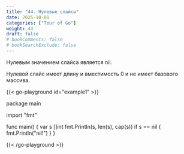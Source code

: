 ```yaml
---
title: "44. Нулевые слайсы"
date: 2025-10-01
categories: ["Tour of Go"]
weight: 44
draft: false
# bookComments: false
# bookSearchExclude: false
---
```


Нулевым значением слайса является nil.

Нулевой слайс имеет длину и вместимость 0 и не имеет базового массива.

{{< go-playground id="example1" >}}

package main

import "fmt"

func main() {
    var s []int
    fmt.Println(s, len(s), cap(s))
    if s == nil {
        fmt.Println("nil!")
    }
}


{{< /go-playground >}} 